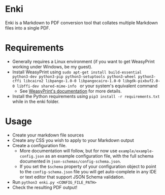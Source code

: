 # Enki

Enki is a Markdown to PDF conversion tool that collates multiple Markdown files into a single PDF.

# Requirements

* Generally requires a Linux environment (if you want to get WeasyPrint working under Windows, be my guest).
* Install WeasyPrint using `sudo apt-get install build-essential python3-dev python3-pip python3-setuptools python3-wheel python3-cffi libcairo2 libpango-1.0-0 libpangocairo-1.0-0 libgdk-pixbuf2.0-0 libffi-dev shared-mime-info
` or your system's equivalent command
    * See [WeasyPrint's documentation](https://doc.courtbouillon.org/weasyprint/v52.5/install.html) for more details.
* Install the Python requirements using `pip3 install -r requirements.txt` while in the enki folder.


# Usage

* Create your markdown file sources
* Create any CSS you wish to apply to your Markdown output
* Create a configuration file.
    * More documentation will follow, but for now use `example/example-config.json` as an example configuration file, with the full schema documented in `json-schemas/config-schema.json`.
    * If you set the `$schema` property of your configuration object to point to the `config-schema.json` file you will get auto-complete in any IDE or text editor that support JSON Schema validation.
* Run `python3 enki.py <CONFIG_FILE_PATH>`
* Check the resulting PDF output!
